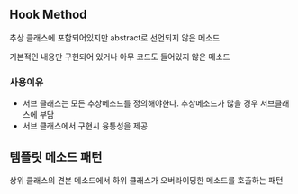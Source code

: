 ## Hook Method
추상 클래스에 포함되어있지만 abstract로 선언되지 않은 메소드

기본적인 내용만 구현되어 있거나 아무 코드도 들어있지 않은 메소드

### 사용이유
- 서브 클래스는 모든 추상메소드를 정의해야한다. 추상메소드가 많을 경우 서브클래스에 부담
- 서브 클래스에서 구현시 융통성을 제공

## 템플릿 메소드 패턴
상위 클래스의 견본 메소드에서 하위 클래스가 오버라이딩한 메소드를 호출하는 패턴